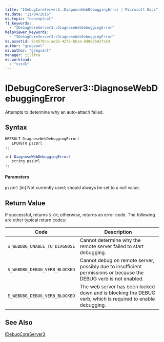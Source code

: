 ```yaml
---
title: "IDebugCoreServer3::DiagnoseWebDebuggingError | Microsoft Docs"
ms.date: "11/04/2016"
ms.topic: "conceptual"
f1_keywords:
  - "IDebugCoreServer3::DiagnoseWebDebuggingError"
helpviewer_keywords:
  - "IDebugCoreServer3::DiagnoseWebDebuggingError"
ms.assetid: 8c4570ca-ae55-42f2-bbaa-8d8e75d2fa19
author: "gregvanl"
ms.author: "gregvanl"
manager: jillfra
ms.workload:
  - "vssdk"
---
```

# IDebugCoreServer3::DiagnoseWebDebuggingError
Attempts to determine why an auto-attach failed.

## Syntax

```cpp
HRESULT DiagnoseWebDebuggingError(
   LPCWSTR pszUrl
);
```

```csharp
int DiagnoseWebDebuggingError(
   string pszUrl
);
```

#### Parameters
 `pszUrl`
 [in] Not currently used; should always be set to a null value.

## Return Value
 If successful, returns `S_OK`; otherwise, returns an error code. The following are other typical return codes:

|Code|Description|
|----------|-----------------|
|`S_WEBDBG_UNABLE_TO_DIAGNOSE`|Cannot determine why the remote server failed to start debugging.|
|`S_WEBDBG_DEBUG_VERB_BLOCKED`|Cannot debug on remote server, possibly due to insufficient permissions or because the DEBUG verb is not enabled.|
|`E_WEBDBG_DEBUG_VERB_BLOCKED`|The web server has been locked down and is blocking the DEBUG verb, which is required to enable debugging.|

## See Also
 [IDebugCoreServer3](../../../extensibility/debugger/reference/idebugcoreserver3.md)
